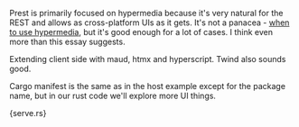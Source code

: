 Prest is primarily focused on hypermedia because it's very natural for the REST and allows as cross-platform UIs as it gets. It's not a panacea - [when to use hypermedia](https://htmx.org/essays/when-to-use-hypermedia/), but it's good enough for a lot of cases. I think even more than this essay suggests.

Extending client side with maud, htmx and hyperscript. Twind also sounds good. 

Cargo manifest is the same as in the host example except for the package name, but in our rust code we'll explore more UI things.

{serve.rs}